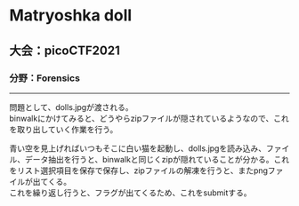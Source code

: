 # Matryoshka doll
## 大会：picoCTF2021
### 分野：Forensics
* * *
問題として、dolls.jpgが渡される。  
binwalkにかけてみると、どうやらzipファイルが隠されているようなので、これを取り出していく作業を行う。

青い空を見上げればいつもそこに白い猫を起動し、dolls.jpgを読み込み、ファイル、データ抽出を行うと、binwalkと同じくzipが隠れていることが分かる。これをリスト選択項目を保存で保存し、zipファイルの解凍を行うと、またpngファイルが出てくる。  
これを繰り返し行うと、フラグが出てくるため、これをsubmitする。